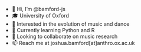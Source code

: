 - 👋 Hi, I’m @bamford-js
- 🎓 University of Oxford
- 👀 Interested in the evolution of music and dance
- 🌱 Currently learning Python and R
- 💞️ Looking to collaborate on music research
- 📫 Reach me at joshua.bamford[at]anthro.ox.ac.uk

<!---
bamford-js/bamford-js is a ✨ special ✨ repository because its `README.md` (this file) appears on your GitHub profile.
You can click the Preview link to take a look at your changes.
--->
